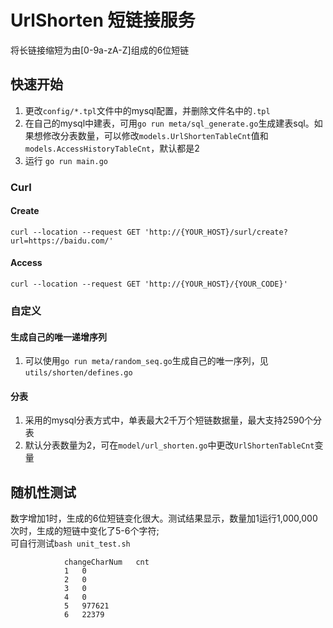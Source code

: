 # UrlShorten 短链接服务
将长链接缩短为由[0-9a-zA-Z]组成的6位短链  

## 快速开始
1. 更改`config/*.tpl`文件中的mysql配置，并删除文件名中的`.tpl`
2. 在自己的mysql中建表，可用`go run meta/sql_generate.go`生成建表sql。如果想修改分表数量，可以修改`models.UrlShortenTableCnt`值和`models.AccessHistoryTableCnt`，默认都是2
3. 运行 `go run main.go`

### Curl
#### Create
```
curl --location --request GET 'http://{YOUR_HOST}/surl/create?url=https://baidu.com/'
```
#### Access
```
curl --location --request GET 'http://{YOUR_HOST}/{YOUR_CODE}'
```

### 自定义
#### 生成自己的唯一递增序列
1. 可以使用`go run meta/random_seq.go`生成自己的唯一序列，见`utils/shorten/defines.go`

#### 分表
1. 采用的mysql分表方式中，单表最大2千万个短链数据量，最大支持2590个分表
2. 默认分表数量为2，可在`model/url_shorten.go`中更改`UrlShortenTableCnt`变量

## 随机性测试
数字增加1时，生成的6位短链变化很大。测试结果显示，数量加1运行1,000,000次时，生成的短链中变化了5-6个字符;  
可自行测试`bash unit_test.sh`
```
        	changeCharNum	cnt
        	1	0
        	2	0
        	3	0
        	4	0
        	5	977621
        	6	22379
```
